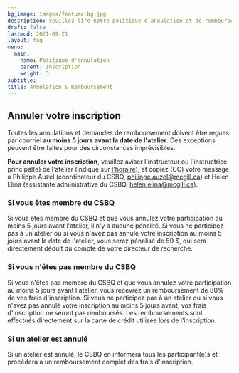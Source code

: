 ```yaml
---
bg_image: images/feature-bg.jpg
description: Veuillez lire notre politique d'annulation et de remboursement avant de vous inscrire à un atelier.
draft: false
lastmod: 2021-09-21
layout: faq
menu:
  main:
    name: Politique d'annulation
    parent: Inscription
    weight: 3
subtitle: 
title: Annulation & Remboursement
---
```


## Annuler votre inscription

Toutes les annulations et demandes de remboursement doivent être reçues par courriel **au moins 5 jours avant la date de l'atelier**. Des exceptions peuvent être faites pour des circonstances imprévisibles. 

**Pour annuler votre inscription**, veuillez aviser l'instructeur ou l'instructrice principal(e) de l'atelier (indiqué sur <a href = "https://r.qcbs.ca/fr/schedule/">l'horaire</a>), et copiez (CC) votre message à Philippe Auzel (coordinateur du CSBQ, <philippe.auzel@mcgill.ca>) et Helen Elina (assistante administrative du CSBQ, <helen.elina@mcgill.ca>).
 
### Si vous êtes membre du CSBQ

Si vous êtes membre du CSBQ et que vous annulez votre participation au moins 5 jours avant l'atelier, il n'y a aucune pénalité. Si vous ne participez pas à un atelier ou si vous n'avez pas annulé votre inscription au moins 5 jours avant la date de l'atelier, vous serez pénalisé de 50 $, qui sera directement déduit du compte de votre directeur de recherche.

### Si vous n'êtes pas membre du CSBQ

Si vous n'êtes pas membre du CSBQ et que vous annulez votre participation au moins 5 jours avant l'atelier, vous recevrez un remboursement de 80% de vos frais d'inscription. Si vous ne participez pas à un atelier ou si vous n'avez pas annulé votre inscription au moins 5 jours avant, vos frais d'inscription ne seront pas remboursés. Les remboursements sont effectués directement sur la carte de crédit utilisée lors de l'inscription.

### Si un atelier est annulé

Si un atelier est annulé, le CSBQ en informera tous les participant(e)s et procèdera à un remboursement complet des frais d'inscription.
